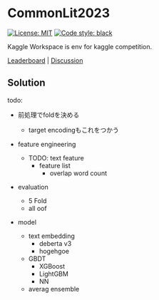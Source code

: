 # CommonLit2023

[![License: MIT](https://img.shields.io/badge/License-MIT-yellow.svg)](https://opensource.org/licenses/MIT)
[![Code style: black](https://img.shields.io/badge/code%20style-black-000000.svg)](https://github.com/psf/black)

Kaggle Workspace is env for kaggle competition.

[Leaderboard](https://www.kaggle.com/competitions/commonlit-evaluate-student-summaries/leaderboard) | [Discussion](https://www.kaggle.com/competitions/commonlit-evaluate-student-summaries/discussion?sort=published)

## Solution

todo:

- 前処理でfoldを決める
  - target encodingもこれをつかう

- feature engineering
  - TODO: text feature
    - feature list
      - overlap word count
- evaluation
  - 5 Fold
  - all oof
- model
  - text embedding
    - deberta v3
    - hogehgoe
  - GBDT
    - XGBoost
    - LightGBM
    - NN
  - averag ensemble
